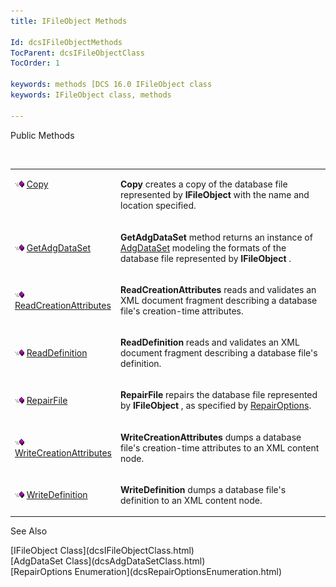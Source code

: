 ```yaml
---
title: IFileObject Methods

Id: dcsIFileObjectMethods
TocParent: dcsIFileObjectClass
TocOrder: 1

keywords: methods [DCS 16.0 IFileObject class
keywords: IFileObject class, methods

---
```


Public Methods

<br />

<table class="dtTABLE" id="table3" x-use-null-cells="x-use-null-cells" style="border-spacing: 0px" cellspacing="0">
          <colgroup span="1">
            <col span="1" style="WIDTH: 20%" />
            <col span="1" style="WIDTH: 70%" />
          </colgroup>
          <tr valign="top">
            <td colspan="1" rowspan="1">

<img alt="public property" src="Images/PUBLIC%20METHOD.GIF" x-maintain-ratio="TRUE" width="15" height="11" border="0" /> [Copy](dcsIFileObjectClassCopyMethod.html)
</td>
            <td colspan="1" rowspan="1">

**Copy** creates a copy of the database file represented by **IFileObject** with the name and location specified.
</td>
          </tr>
          <tr>
            <td colspan="1" rowspan="1">

<img alt="public property" src="Images/PUBLIC%20METHOD.GIF" x-maintain-ratio="TRUE" width="15" height="11" border="0" /> [GetAdgDataSet](dcsIFileObjectClassGetAdgDataSetMethod.html)
</td>
            <td colspan="1" rowspan="1">

**GetAdgDataSet** method returns an instance of [ AdgDataSet](dcsAdgDataSetClass.html) modeling the formats of the database file represented by **IFileObject** .
</td>
          </tr>
          <tr>
            <td colspan="1" rowspan="1">

<img height="11" alt="public property" src="Images/PUBLIC%20METHOD.GIF" width="15" border="0" x-maintain-ratio="TRUE" /> [ReadCreationAttributes](dcsIFileObjectClassReadCreationAttributesMethod.html)
</td>
            <td colspan="1" rowspan="1">

**ReadCreationAttributes** reads and validates an XML document fragment describing a database file's creation-time attributes.
</td>
          </tr>
          <tr>
            <td colspan="1" rowspan="1">

<img height="11" alt="public property" src="Images/PUBLIC%20METHOD.GIF" width="15" border="0" x-maintain-ratio="TRUE" /> [ReadDefinition](dcsIFileObjectClassReadDefinitionMethod.html)
</td>
            <td colspan="1" rowspan="1">

**ReadDefinition** reads and validates an XML document fragment describing a database file's definition.
</td>
          </tr>
          <tr>
            <td colspan="1" rowspan="1">

<img height="11" alt="public property" src="Images/PUBLIC%20METHOD.GIF" width="15" border="0" x-maintain-ratio="TRUE" /> [RepairFile](dcsIFileObjectClassRepairFileMethod.html)
</td>
            <td colspan="1" rowspan="1">

**RepairFile** repairs the database file represented by **IFileObject** , as specified by [RepairOptions](dcsRepairOptionsEnumeration.html).
</td>
          </tr>
          <tr>
            <td colspan="1" rowspan="1">

<img height="11" alt="public property" src="Images/PUBLIC%20METHOD.GIF" width="15" border="0" x-maintain-ratio="TRUE" /> [WriteCreationAttributes](dcsIFileObjectClassWriteCreationAttributesMethod.html)
</td>
            <td colspan="1" rowspan="1">

**WriteCreationAttributes** dumps a database file's creation-time attributes to an XML content node.
</td>
          </tr>
          <tr>
            <td colspan="1" rowspan="1">

<img alt="public property" src="Images/PUBLIC%20METHOD.GIF" x-maintain-ratio="TRUE" width="15" height="11" border="0" /> [WriteDefinition](dcsIFileObjectClassWriteDefinitionMethod.html)
</td>
            <td colspan="1" rowspan="1">

**WriteDefinition** dumps a database file's definition to an XML content node.
</td>
          </tr>
</table>

See Also

<dl />
      [IFileObject Class](dcsIFileObjectClass.html)
      <br />
      [AdgDataSet Class](dcsAdgDataSetClass.html)
      <br />
      [RepairOptions Enumeration](dcsRepairOptionsEnumeration.html)

